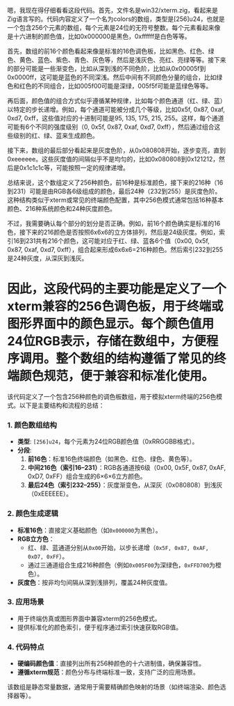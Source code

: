 嗯，我现在得仔细看看这段代码。首先，文件名是win32/xterm.zig，看起来是Zig语言写的。代码内容定义了一个名为colors的数组，类型是[256]u24，也就是一个包含256个元素的数组，每个元素是24位的无符号整数。每个元素看起来像是十六进制的颜色值，比如0x000000是黑色，0xffffff是白色等等。

首先，数组的前16个颜色看起来像是标准的16色调色板，比如黑色、红色、绿色、黄色、蓝色、紫色、青色、灰色等，然后是浅灰色、亮红、亮绿等等。接下来的部分可能是一些渐变色，比如从深到浅的不同色阶，比如从0x00005f到0x0000ff，这可能是蓝色的不同深浅。然后中间有不同颜色分量的组合，比如绿色和红色的不同组合，比如005f00可能是深绿，005f5f可能是蓝绿色等等。

再后面，颜色值的组合方式似乎遵循某种规律，比如每个颜色通道（红、绿、蓝）以特定的步长递增。例如，每个通道可能被分成几个等级，比如0x5f, 0x87, 0xaf, 0xd7, 0xff，这些值对应的十进制可能是95, 135, 175, 215, 255。这样，每个通道可能有6个不同的强度级别（0, 0x5f, 0x87, 0xaf, 0xd7, 0xff），然后通过组合这些级别的红、绿、蓝来生成颜色。

接下来，数组的最后部分看起来是灰度色阶，从0x080808开始，逐步变亮，直到0xeeeeee。这些灰度值的间隔似乎不是均匀的，比如0x080808到0x121212，然后是0x1c1c1c等，可能按照一定的规律递增。

总结来说，这个数组定义了256种颜色，前16种是标准颜色，接下来的216种（16到231）可能是由RGB各6级组成的颜色，最后24种（232到255）是灰度色阶。这种结构类似于xterm或常见的终端颜色配置，其中256色模式通常包括16种基本颜色、216种系统颜色和24种灰度颜色。

不过，我需要确认每个部分的划分是否正确。例如，前16个颜色确实是标准的16色，接下来的216颜色是否按照6x6x6的立方体排列，然后是24级灰度。例如，索引16到231共有216个颜色，这可能对应于红、绿、蓝各6个值（0x00, 0x5f, 0x87, 0xaf, 0xd7, 0xff），组合起来形成6x6x6=216种颜色。然后索引232到255是24种灰度，从深灰到浅灰。

因此，这段代码的主要功能是定义了一个xterm兼容的256色调色板，用于终端或图形界面中的颜色显示。每个颜色值用24位RGB表示，存储在数组中，方便程序调用。整个数组的结构遵循了常见的终端颜色规范，便于兼容和标准化使用。
================================================
该代码定义了一个包含256种颜色的调色板数组，用于模拟xterm终端的256色模式。以下是主要结构和流程的总结：

### 1. **颜色数组结构**
   - **类型**: `[256]u24`，每个元素为24位RGB颜色值（0xRRGGBB格式）。
   - **分段**:
     1. **前16色**：标准16色终端颜色（如黑色、红色、绿色、黄色等）。
     2. **中间216色（索引16–231）**：RGB各通道按6级（0x00, 0x5F, 0x87, 0xAF, 0xD7, 0xFF）组合生成的6×6×6立方颜色。
     3. **最后24色（索引232–255）**：灰度渐变色，从深灰（0x080808）到浅灰（0xEEEEEE）。

### 2. **颜色生成逻辑**
   - **标准16色**：直接定义基础颜色（如`0x000000`为黑色）。
   - **RGB立方色**：
     - 红、绿、蓝通道分别从`0x00`开始，以步长递增（`0x5F, 0x87, 0xAF, 0xD7, 0xFF`）。
     - 通过三通道组合生成216种颜色（例如`0x005F00`为深绿色，`0xFFD700`为橙色）。
   - **灰度色**：按非均匀间隔从深到浅排列，覆盖24种灰度值。

### 3. **应用场景**
   - 用于终端仿真或图形界面中兼容xterm的256色模式。
   - 提供标准化的颜色索引，便于程序通过索引快速获取RGB值。

### 4. **代码特点**
   - **硬编码颜色值**：直接列出所有256种颜色的十六进制值，确保兼容性。
   - **遵循xterm规范**：颜色分布与终端标准一致，支持广泛的应用场景。

该数组是静态常量数据，通常用于需要精确颜色映射的场景（如终端渲染、颜色选择器等）。